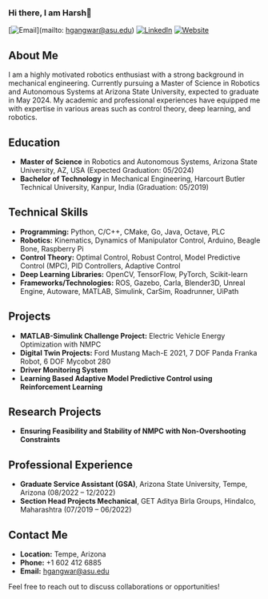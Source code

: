 ### Hi there, I am Harsh👋
[![Email](https://img.shields.io/badge/Email-hgangwar%40asu.edu-red)](mailto: hgangwar@asu.edu)
[![LinkedIn](https://img.shields.io/badge/LinkedIn-hgang-blue)](https://www.linkedin.com/in/hgang/)
[![Website](https://img.shields.io/badge/Website-hgangwar.github.io-green)](https://hgangwar.github.io/#/)

## About Me
I am a highly motivated robotics enthusiast with a strong background in mechanical engineering. Currently pursuing a Master of Science in Robotics and Autonomous Systems at Arizona State University, expected to graduate in May 2024. My academic and professional experiences have equipped me with expertise in various areas such as control theory, deep learning, and robotics.

## Education
- **Master of Science** in Robotics and Autonomous Systems, Arizona State University, AZ, USA (Expected Graduation: 05/2024)
- **Bachelor of Technology** in Mechanical Engineering, Harcourt Butler Technical University, Kanpur, India (Graduation: 05/2019)


## Technical Skills
- **Programming:** Python, C/C++, CMake, Go, Java, Octave, PLC
- **Robotics:** Kinematics, Dynamics of Manipulator Control, Arduino, Beagle Bone, Raspberry Pi
- **Control Theory:** Optimal Control, Robust Control, Model Predictive Control (MPC), PID Controllers, Adaptive Control
- **Deep Learning Libraries:** OpenCV, TensorFlow, PyTorch, Scikit-learn
- **Frameworks/Technologies:** ROS, Gazebo, Carla, Blender3D, Unreal Engine, Autoware, MATLAB, Simulink, CarSim, Roadrunner, UiPath

## Projects
- **MATLAB-Simulink Challenge Project:** Electric Vehicle Energy Optimization with NMPC
- **Digital Twin Projects:** Ford Mustang Mach-E 2021, 7 DOF Panda Franka Robot, 6 DOF Mycobot 280
- **Driver Monitoring System**
- **Learning Based Adaptive Model Predictive Control using Reinforcement Learning**

## Research Projects
- **Ensuring Feasibility and Stability of NMPC with Non-Overshooting Constraints**
 
## Professional Experience
- **Graduate Service Assistant (GSA)**, Arizona State University, Tempe, Arizona (08/2022 – 12/2022)
- **Section Head Projects Mechanical**, GET Aditya Birla Groups, Hindalco, Maharashtra (07/2019 – 06/2022)

## Contact Me
- **Location:** Tempe, Arizona
- **Phone:** +1 602 412 6885
- **Email:** hgangwar@asu.edu

Feel free to reach out to discuss collaborations or opportunities!


<!--
**hgangwar/hgangwar** is a ✨ _special_ ✨ repository because its `README.md` (this file) appears on your GitHub profile.

Here are some ideas to get you started:

- 🔭 I’m currently working on ...
- 🌱 I’m currently learning ...
- 👯 I’m looking to collaborate on ...
- 🤔 I’m looking for help with ...
- 💬 Ask me about ...
- 📫 How to reach me: ...
- 😄 Pronouns: ...
- ⚡ Fun fact: ...
-->

